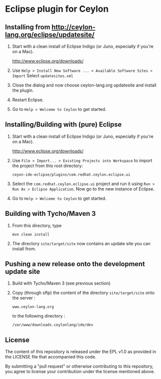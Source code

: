 # Eclipse plugin for Ceylon

## Installing from http://ceylon-lang.org/eclipse/updatesite/

1.  Start with a clean install of Eclipse Indigo (or Juno, especially if you're on a Mac).
    
    <http://www.eclipse.org/downloads/>
    
2.  Use `Help > Install New Software ... > Available Software Sites > Import`
    Select `updatesites.xml`
    
3.  Close the dialog and now choose ceylon-lang.org updatesite and install the 
    plugin.
    
4.  Restart Eclipse.
    
5.  Go to `Help > Welcome to Ceylon` to get started.

## Installing/Building with (pure) Eclipse

1.  Start with a clean install of Eclipse Indigo (or Juno, especially if you're on a Mac).
    
    <http://www.eclipse.org/downloads/>
    
2.  Use `File > Import... > Existing Projects into Workspace` 
    to import the project from this root directory: 
    
        ceyon-ide-eclipse/plugins/com.redhat.ceylon.eclipse.ui
    
3.  Select the `com.redhat.ceylon.eclipse.ui` project and run it using
    `Run > Run As > Eclipse Application`. Now go to the new instance of 
    Eclipse.
    
4.  Go to `Help > Welcome to Ceylon` to get started.

## Building with Tycho/Maven 3

1.  From this directory, type
    
        mvn clean install
    
2.  The directory `site/target/site` now contains an update site you can 
    install from.

## Pushing a new release onto the development update site

1.  Build with Tycho/Maven 3 (see previous section)
    
2.  Copy (through sftp) the content of the directory `site/target/site` onto the server :

        www.ceylon-lang.org 
    
    to the following directory :
    
        /var/www/downloads.ceylonlang/ide/dev
        
## License

The content of this repository is released under the EPL v1.0
as provided in the LICENSE file that accompanied this code.

By submitting a "pull request" or otherwise contributing to this repository, you
agree to license your contribution under the license mentioned above.
